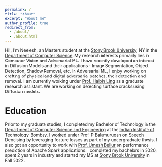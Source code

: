 ```yaml
---
permalink: /
title: "About"
excerpt: "About me"
author_profile: true
redirect_from: 
  - /about/
  - /about.html
---
```


<!-- This is the front page of a website that is powered by the [academicpages template](https://github.com/academicpages/academicpages.github.io) and hosted on GitHub pages. [GitHub pages](https://pages.github.com) is a free service in which websites are built and hosted from code and data stored in a GitHub repository, automatically updating when a new commit is made to the respository. This template was forked from the [Minimal Mistakes Jekyll Theme](https://mmistakes.github.io/minimal-mistakes/) created by Michael Rose, and then extended to support the kinds of content that academics have: publications, talks, teaching, a portfolio, blog posts, and a dynamically-generated CV. You can fork [this repository](https://github.com/academicpages/academicpages.github.io) right now, modify the configuration and markdown files, add your own PDFs and other content, and have your own site for free, with no ads! An older version of this template powers my own personal website at [stuartgeiger.com](http://stuartgeiger.com), which uses [this Github repository](https://github.com/staeiou/staeiou.github.io). -->
Hi!, I'm Neelesh, an Masters student at the [Stony Brook University](https://www.stonybrook.edu/), NY in the [Department of Computer Science](https://www.cs.stonybrook.edu/). My research interests primarily lies in Computer Vision and Adversarial ML. I have recently developed an interest in Diffusion Models and their applications - Image Segmentation, Object Detection, Shadow Removal, etc.  In Adversarial ML, I enjoy working on crafting of physical and digital adversarial patches, their detection and removal. I am currently working under [Prof. Haibin Ling](https://www3.cs.stonybrook.edu/~hling/) as a graduate research assistant. We are working on detecting surface cracks using Diffusion models. 

Education
======
Prior to my graduate studies, I completed my Bachelor of Technology in the [Department of Computer Science and Engineering](https://www.cse.iitb.ac.in/) at the [Indian Institute of Technology, Bombay](https://www.iitb.ac.in/). I worked under [Prof. P Balamurugan](https://sites.google.com/site/pbalamuru/) on Speech Denoising by leveraging feature losses as part of my undergraduate thesis. I also got an opportunity to work with [Prof. Umesh Bellur](https://www.cse.iitb.ac.in/~umesh/index.html) on performance prediction of Apache Spark applications. I completed my bachelors in 2020, spent 2 years in industry and started my MS at [Stony Brook University](https://www.stonybrook.edu/) in Fall 2022. 